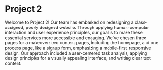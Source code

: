 # Project 2
Welcome to Project 2! Our team has embarked on redesigning a class-assigned, poorly designed website. Through applying human-computer interaction and user experience principles, our goal is to make these essential services more accessible and engaging. We've chosen three pages for a makeover: two content pages, including the homepage, and one process page, like a signup form, emphasizing a mobile-first, responsive design. Our approach included a user-centered task analysis, applying design principles for a visually appealing interface, and writing clear text content.
